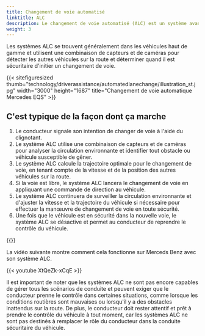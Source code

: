 ```yaml
---
title: Changement de voie automatisé
linktitle: ALC
description: Le changement de voie automatisé (ALC) est un système avancé d'aide à la conduite (ADAS) conçu pour permettre à un véhicule de changer de voie par lui-même, sans exiger que le conducteur dirige le véhicule ou prenne le contrôle manuel.
weight: 3
---
```

<!-- markdownlint-disable MD033 -->

Les systèmes ALC se trouvent généralement dans les véhicules haut de gamme et utilisent une combinaison de capteurs et de caméras pour détecter les autres véhicules sur la route et déterminer quand il est sécuritaire d'initier un changement de voie.

{{< sitefiguresized thumb="technology/driverassistance/automatedlanechange/illustration_st.jpg" width="3000" height="1687" title="Changement de voie automatique Mercedes EQS" >}}

## C'est typique de la façon dont ça marche

1. Le conducteur signale son intention de changer de voie à l'aide du clignotant.
2. Le système ALC utilise une combinaison de capteurs et de caméras pour analyser la circulation environnante et identifier tout obstacle ou véhicule susceptible de gêner.
3. Le système ALC calcule la trajectoire optimale pour le changement de voie, en tenant compte de la vitesse et de la position des autres véhicules sur la route.
4. Si la voie est libre, le système ALC lancera le changement de voie en appliquant une commande de direction au véhicule.
5. Le système ALC continuera de surveiller la circulation environnante et d'ajuster la vitesse et la trajectoire du véhicule si nécessaire pour effectuer la manœuvre de changement de voie en toute sécurité.
6. Une fois que le véhicule est en sécurité dans la nouvelle voie, le système ALC se désactive et permet au conducteur de reprendre le contrôle du véhicule.

{{<evkxdisplayaddarticle />}}

La vidéo suivante montre comment cela fonctionne sur Merceds Benz avec son système ALC.

{{< youtube XtQeZk-xCqE >}}

Il est important de noter que les systèmes ALC ne sont pas encore capables de gérer tous les scénarios de conduite et peuvent exiger que le conducteur prenne le contrôle dans certaines situations, comme lorsque les conditions routières sont mauvaises ou lorsqu'il y a des obstacles inattendus sur la route. De plus, le conducteur doit rester attentif et prêt à prendre le contrôle du véhicule à tout moment, car les systèmes ALC ne sont pas destinés à remplacer le rôle du conducteur dans la conduite sécuritaire du véhicule.
 